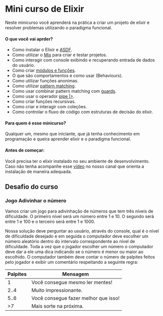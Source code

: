 # Mini curso de Elixir

Neste minicurso você aprenderá na prática a criar um projeto de elixir e resolver problemas utilizando o paradigma funcional.

#### O que você vai aprder?

- Como instalar o Elixir e [ASDF](https://github.com/asdf-vm/asdf).
- Como utilizar o [Mix](https://hexdocs.pm/mix/Mix.html) para criar e testar projetos.
- Como interagir com console exibindo e recuperando entrada de dados do usuário.
- Como criar [módulos e funções](https://elixir-lang.org/getting-started/modules-and-functions.html).
- O que são comportamentos e como usar (Behaviours).
- Como utilizar funções anonimas.
- Como utilizar [pattern matching](https://elixir-lang.org/getting-started/pattern-matching.html).
- Como usar combinar pattern matching com [guards](https://hexdocs.pm/elixir/guards.html).
- Como usar o operador [pipe |>](https://elixirschool.com/en/lessons/basics/pipe_operator).
- Como criar funções recursivas.
- Como criar e interagir com coleções.
- Como controlar o fluxo de código com estruturas de decisão do elixir.

#### Para quem é esse minicurso?
Qualquer um, mesmo que iniciante, que já tenha conhecimento em programação e queira aprender elixir e o paradigma funcional.

#### Antes de começar:
Você precisa ter o elixir instalado no seu ambiente de desenvolvimento. Caso não tenha acompanhe esse [vídeo](https://youtu.be/TdjBev-il9w) no nosso canal que orienta a instalação de maneira adequada.

## Desafio do curso

### Jogo Adivinhar o número

Vamos criar um jogo para adivinhação de números que tem três níveis de dificuldade. O primeiro nível será um número entre 1 e 10. O segundo será entre 1 e 100 e o terceiro será entre 1 e 1000.

Nossa solução deve perguntar ao usuário, através do console, qual é o nível de dificuldade desejado e em seguida o computador deve escolher um número aleatório dentro do intervalo correspondente ao nível de dificuldade.
Toda a vez que o jogador escolher um número o computador deve dar a ele uma dica indicando se o número é menor ou maior ao escolhido. O computador também deve contar o número de palpites feitos pelo jogador e exibir um comentário respeitando a seguinte regra:

|Palpites| Mensagem|
|--------|---------|
| 1 | Você consegue mesmo ler mentes!|
|2..4|Muito impressionante.|
|5..6| Você consegue fazer melhor que isso!|
|>7| Mais sorte na próxima.|


